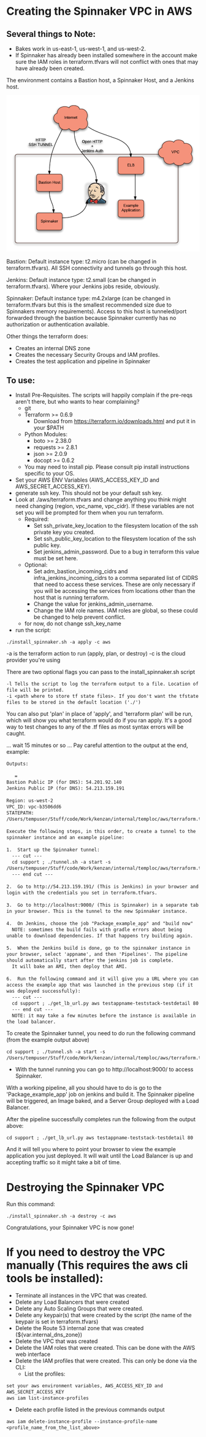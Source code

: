 # Creating the Spinnaker VPC in AWS

## Several things to Note:
* Bakes work in us-east-1, us-west-1, and us-west-2.
* If Spinnaker has already been installed somewhere in the account make sure the IAM roles in terraform.tfvars will not conflict with ones that may have already been created.

The environment contains a Bastion host, a Spinnaker Host, and a Jenkins host.

![Diagram](diagram.png)

Bastion: Default instance type: t2.micro (can be changed in terraform.tfvars). All SSH connectivity and tunnels go through this host.

Jenkins: Default instance type: t2.small (can be changed in terraform.tfvars). Where your Jenkins jobs reside, obviously.

Spinnaker: Default instance type: m4.2xlarge (can be changed in terraform.tfvars but this is the smallest recommended size due to Spinnakers memory requirements). Access to this host is tunneled/port forwarded through the bastion because Spinnaker currently has no authorization or authentication available.

Other things the terraform does:
* Creates an internal DNS zone
* Creates the necessary Security Groups and IAM profiles.
* Creates the test application and pipeline in Spinnaker

## To use:
* Install Pre-Requisites. The scripts will happily complain if the pre-reqs aren't there, but who wants to hear complaining?
  * git
  * Terraform >= 0.6.9 
    * Download from https://terraform.io/downloads.html and put it in your $PATH
  * Python Modules:
    * boto >= 2.38.0
    * requests >= 2.8.1
    * json >= 2.0.9
    * docopt >= 0.6.2
  * You may need to install pip. Please consult pip install instructions specific to your OS.
* Set your AWS ENV Variables (AWS_ACCESS_KEY_ID and AWS_SECRET_ACCESS_KEY).
* generate ssh key. This should not be your default ssh key.
* Look at ./aws/terraform.tfvars and change anything you think might need changing (region, vpc_name, vpc_cidr). If these variables are not set you will be prompted for them when you run terraform.
  * Required:
    * Set ssh_private_key_location to the filesystem location of the ssh private key you created.
    * Set ssh_public_key_location to the filesystem location of the ssh public key.
    * Set jenkins_admin_password. Due to a bug in terraform this value must be set here.
  * Optional:
    * Set adm_bastion_incoming_cidrs and infra_jenkins_incoming_cidrs to a comma separated list of CIDRS that need to access these services. These are only necessary if you will be accessing the services from locations other than the host that is running terraform.
    * Change the value for jenkins_admin_username.
    * Change the IAM role names. IAM roles are global, so these could be changed to help prevent conflict.
  * for now, do not change ssh_key_name
* run the script:
```
./install_spinnaker.sh -a apply -c aws
```
-a is the terraform action to run (apply, plan, or destroy)
-c is the cloud provider you're using

There are two optional flags you can pass to the install_spinnaker.sh script
```
-l Tells the script to log the terraform output to a file. Location of file will be printed.
-i <path where to store tf state files>. If you don't want the tfstate files to be stored in the default location ('./')
```

You can also put 'plan' in place of 'apply', and 'terraform plan' will be run, which will show you what terraform would do if you ran apply. It's a good way to test changes to any of the .tf files as most syntax errors will be caught.

... wait 15 minutes or so ...
Pay careful attention to the output at the end, example:
```
Outputs:

   =
Bastion Public IP (for DNS): 54.201.92.140
Jenkins Public IP (for DNS): 54.213.159.191

Region: us-west-2
VPC_ID: vpc-b3506dd6
STATEPATH: /Users/tempuser/Stuff/code/Work/kenzan/internal/temploc/aws/terraform.tfstate

Execute the following steps, in this order, to create a tunnel to the spinnaker instance and an example pipeline:

1.  Start up the Spinnaker tunnel:
  --- cut ---
  cd support ; ./tunnel.sh -a start -s /Users/tempuser/Stuff/code/Work/kenzan/internal/temploc/aws/terraform.tfstate
  --- end cut ---

2.  Go to http://54.213.159.191/ (This is Jenkins) in your browser and login with the credentials you set in terraform.tfvars.

3.  Go to http://localhost:9000/ (This is Spinnaker) in a separate tab in your browser. This is the tunnel to the new Spinnaker instance.

4.  On Jenkins, choose the job "Package_example_app" and "build now"
  NOTE: sometimes the build fails with gradle errors about being unable to download dependencies. If that happens try building again.

5.  When the Jenkins build is done, go to the spinnaker instance in your browser, select 'appname', and then 'Pipelines'. The pipeline should automatically start after the jenkins job is complete.
  It will bake an AMI, then deploy that AMI.

6.  Run the following command and it will give you a URL where you can access the example app that was launched in the previous step (if it was deployed successfully):
  --- cut ---
  cd support ; ./get_lb_url.py aws testappname-teststack-testdetail 80
  --- end cut ---
  NOTE: it may take a few minutes before the instance is available in the load balancer.
```

To create the Spinnaker tunnel, you need to do run the following command (from the example output above)
```
cd support ; ./tunnel.sh -a start -s /Users/tempuser/Stuff/code/Work/kenzan/internal/temploc/aws/terraform.tfstate
```

* With the tunnel running you can go to http://localhost:9000/ to access Spinnaker.

With a working pipeline, all you should have to do is go to the 'Package_example_app' job on jenkins and build it. The Spinnaker pipeline will be triggered, an Image baked, and a Server Group deployed with a Load Balancer.

After the pipeline successfully completes run the following from the output above:
```
cd support ; ./get_lb_url.py aws testappname-teststack-testdetail 80
```
And it will tell you where to point your browser to view the example application you just deployed. It will wait until the Load Balancer is up and accepting traffic so it might take a bit of time.

# Destroying the Spinnaker VPC
Run this command:
```
./install_spinnaker.sh -a destroy -c aws
```
Congratulations, your Spinnaker VPC is now gone!

# If you need to destroy the VPC manually (This requires the aws cli tools be installed):
* Terminate all instances in the VPC that was created.
* Delete any Load Balancers that were created
* Delete any Auto Scaling Groups that were created.
* Delete any keypair(s) that were created by the script (the name of the keypair is set in terraform.tfvars)
* Delete the Route 53 internal zone that was created (${var.internal_dns_zone})
* Delete the VPC that was created
* Delete the IAM roles that were created. This can be done with the AWS web interface
* Delete the IAM profiles that were created. This can only be done via the CLI:
  * List the profiles:
```
set your aws environment variables, AWS_ACCESS_KEY_ID and AWS_SECRET_ACCESS_KEY
aws iam list-instance-profiles
```
  * Delete each profile listed in the previous commands output
```
aws iam delete-instance-profile --instance-profile-name <profile_name_from_the_list_above>
```
